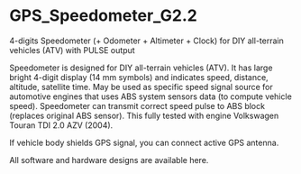 # GPS_Speedometer_G2.2
4-digits Speedometer (+ Odometer + Altimeter + Clock) for DIY all-terrain vehicles (ATV) with PULSE output

Speedometer is designed for DIY all-terrain vehicles (ATV). It has large bright 4-digit display (14 mm symbols) and
indicates speed, distance, altitude, satellite time. May be used as specific speed signal source for automotive
engines that uses ABS system sensors data (to compute vehicle speed).
Speedometer can transmit correct speed pulse to ABS block (replaces original ABS sensor). This fully tested with
engine Volkswagen Touran TDI 2.0 AZV (2004).

If vehicle body shields GPS signal, you can connect active GPS antenna.

All software and hardware designs are available here.
